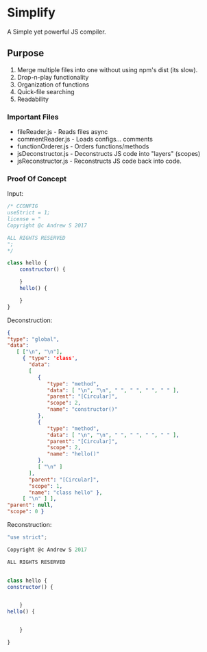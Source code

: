 # Simplify
A Simple yet powerful JS compiler.

## Purpose

1. Merge multiple files into one without using npm's dist (its slow).
2. Drop-n-play functionality
3. Organization of functions
4. Quick-file searching
5. Readability

### Important Files

* fileReader.js - Reads files async
* commentReader.js - Loads configs... comments
* functionOrderer.js - Orders functions/methods
* jsDeconstructor.js - Deconstructs JS code into "layers" (scopes)
* jsReconstructor.js - Reconstructs JS code back into code.

### Proof Of Concept

Input:

```js
/* CCONFIG
useStrict = 1;
license = "
Copyright @c Andrew S 2017

ALL RIGHTS RESERVED
";
*/

class hello {
    constructor() {

    }
    hello() {

    }
}
```

Deconstruction:

```json
{ 
"type": "global",
"data": 
   [ ["\n", "\n"],
     { "type": 'class',
       "data": 
       [ 
          { 
             "type": "method",
             "data": [ "\n", "\n", " ", " ", " ", " " ],
             "parent": "[Circular]",
             "scope": 2,
             "name": "constructor()"
          },
          { 
             "type": "method",
             "data": [ "\n", "\n", " ", " ", " ", " " ],
             "parent": "[Circular]",
             "scope": 2,
             "name": "hello()" 
          },
          [ "\n" ] 
       ],
       "parent": "[Circular]",
       "scope": 1,
       "name": "class hello" },
     [ "\n" ] ],
"parent": null,
"scope": 0 }
```

Reconstruction:

```js
"use strict";

Copyright @c Andrew S 2017

ALL RIGHTS RESERVED


class hello {
constructor() {


    }
hello() {


    }

}

```